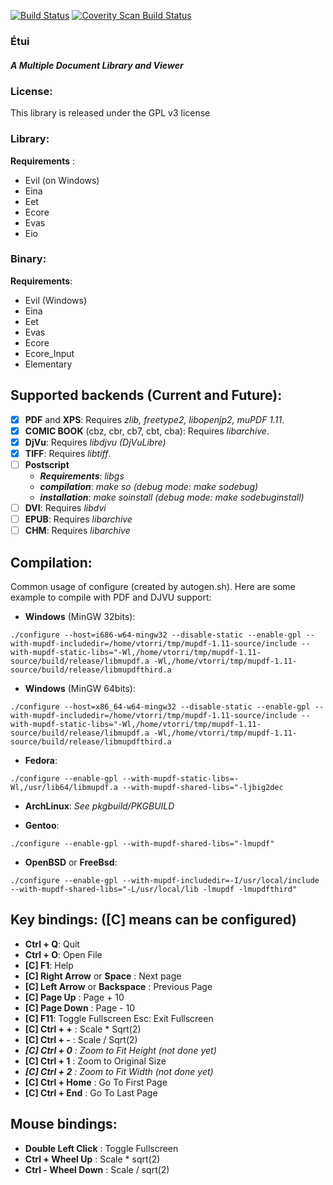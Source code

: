 [![Build Status](https://travis-ci.org/vtorri/etui.svg?branch=master)](https://travis-ci.org/vtorri/etui)
<a href="https://scan.coverity.com/projects/vtorri-etui">
<img alt="Coverity Scan Build Status" src="https://scan.coverity.com/projects/13637/badge.svg"/></a>

### Étui 
##### A Multiple Document Library and Viewer

### License:

This library is released under the GPL v3 license

### Library:


**Requirements** :

  - Evil (on Windows)
  - Eina
  - Eet
  - Ecore
  - Evas
  - Eio

### Binary:

 **Requirements**:
  - Evil (Windows)
  - Eina
  - Eet
  - Evas
  - Ecore
  - Ecore_Input
  - Elementary

## Supported backends (Current and Future):

- [x] **PDF** and **XPS**: Requires *zlib, freetype2, libopenjp2, muPDF 1.11*.
- [x] **COMIC BOOK** (cbz, cbr, cb7, cbt, cba): Requires *libarchive*.
- [x] **DjVu**: Requires *libdjvu (DjVuLibre)*
- [x] **TIFF**: Requires *libtiff*.
- [ ] **Postscript**
	- ***Requirements***: *libgs*
	- ***compilation***: *make so (debug mode: make sodebug)*
	- ***installation***: *make soinstall (debug mode: make sodebuginstall)*
- [ ] **DVI**: Requires *libdvi*
- [ ] **EPUB**: Requires *libarchive*
- [ ] **CHM**: Requires *libarchive*

## Compilation:

Common usage of configure (created by autogen.sh). Here are some example to compile with PDF and DJVU support:

- **Windows** (MinGW 32bits):

`
./configure --host=i686-w64-mingw32 --disable-static --enable-gpl --with-mupdf-includedir=/home/vtorri/tmp/mupdf-1.11-source/include --with-mupdf-static-libs="-Wl,/home/vtorri/tmp/mupdf-1.11-source/build/release/libmupdf.a -Wl,/home/vtorri/tmp/mupdf-1.11-source/build/release/libmupdfthird.a
`
- **Windows** (MinGW 64bits):

`
./configure --host=x86_64-w64-mingw32 --disable-static --enable-gpl --with-mupdf-includedir=/home/vtorri/tmp/mupdf-1.11-source/include --with-mupdf-static-libs="-Wl,/home/vtorri/tmp/mupdf-1.11-source/build/release/libmupdf.a -Wl,/home/vtorri/tmp/mupdf-1.11-source/build/release/libmupdfthird.a
`

- **Fedora**:

`
./configure --enable-gpl --with-mupdf-static-libs=-Wl,/usr/lib64/libmupdf.a --with-mupdf-shared-libs="-ljbig2dec
`
- **ArchLinux**: *See pkgbuild/PKGBUILD*

- **Gentoo**:

`
./configure --enable-gpl --with-mupdf-shared-libs="-lmupdf"
`

- **OpenBSD** or **FreeBsd**:

`
./configure --enable-gpl --with-mupdf-includedir=-I/usr/local/include --with-mupdf-shared-libs="-L/usr/local/lib -lmupdf -lmupdfthird"
`

## Key bindings: ([C] means can be configured)

- **Ctrl + Q**: Quit
- **Ctrl + O**: Open File
- **[C] F1**: Help
- **[C] Right Arrow** or **Space** : Next page
- **[C] Left Arrow** or **Backspace** : Previous Page
- **[C] Page Up** : Page + 10
- **[C] Page Down** : Page - 10
- **[C] F11**: Toggle Fullscreen Esc: Exit Fullscreen
- **[C] Ctrl + +** : Scale * Sqrt(2)
- **[C] Ctrl + -** : Scale / Sqrt(2)
- ***[C] Ctrl + 0** : Zoom to Fit Height (not done yet)*
- **[C] Ctrl + 1** : Zoom to Original Size
- ***[C] Ctrl + 2** : Zoom to Fit Width (not done yet)*
- **[C] Ctrl + Home** : Go To First Page
- **[C] Ctrl + End** : Go To Last Page

## Mouse bindings:

- **Double Left Click** : Toggle Fullscreen
- **Ctrl + Wheel Up** : Scale * sqrt(2)
- **Ctrl - Wheel Down** : Scale / sqrt(2)
